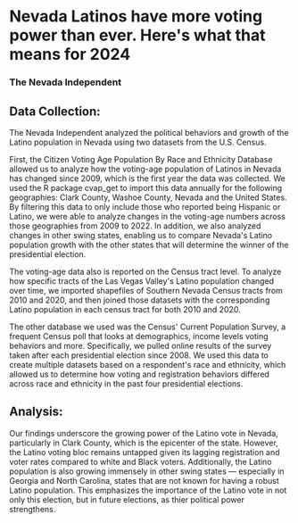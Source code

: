 # Nevada Latinos have more voting power than ever. Here's what that means for 2024
### The Nevada Independent

## Data Collection:

The Nevada Independent analyzed the political behaviors and growth of the Latino population in Nevada using two datasets from the U.S. Census. 

First, the Citizen Voting Age Population By Race and Ethnicity Database allowed us to analyze how the voting-age population of Latinos in Nevada has changed since 2009, which is the first year the data was collected. We used the R package cvap_get to import this data annually for the following geographies: Clark County, Washoe County, Nevada and the United States. By filtering this data to only include those who reported being Hispanic or Latino, we were able to analyze changes in the voting-age numbers across those geographies from 2009 to 2022. In addition, we also analyzed changes in other swing states, enabling us to compare Nevada's Latino population growth with the other states that will determine the winner of the presidential election.

The voting-age data also is reported on the Census tract level. To analyze how specific tracts of the Las Vegas Valley's Latino population changed over time, we imported shapefiles of Southern Nevada Census tracts from 2010 and 2020, and then joined those datasets with the corresponding Latino population in each census tract for both 2010 and 2020.

The other database we used was the Census' Current Population Survey, a frequent Census poll that looks at demographics, income levels voting behaviors and more. Specifically, we pulled online results of the survey taken after each presidential election since 2008. We used this data to create multiple datasets based on a respondent's race and ethnicity, which allowed us to determine how voting and registration behaviors differed across race and ethnicity in the past four presidential elections.

## Analysis:

Our findings underscore the growing power of the Latino vote in Nevada, particularly in Clark County, which is the epicenter of the state. However, the Latino voting bloc remains untapped given its lagging registration and voter rates compared to white and Black voters. Additionally, the Latino population is also growing immensely in other swing states — especially in Georgia and North Carolina, states that are not known for having a robust Latino population. This emphasizes the importance of the Latino vote in not only this election, but in future elections, as thier political power strengthens.
